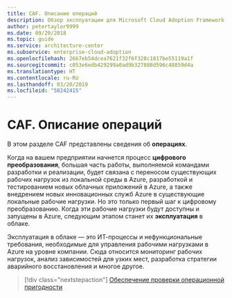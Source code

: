 ```yaml
---
title: CAF. Описание операций
description: Обзор эксплуатации для Microsoft Cloud Adoption Framework для Azure
author: petertaylor9999
ms.date: 09/20/2018
ms.topic: guide
ms.service: architecture-center
ms.subservice: enterprise-cloud-adoption
ms.openlocfilehash: 2667eb54dcea7621f32f6f328c1817be55119a1f
ms.sourcegitcommit: c053e6edb429299a0ad9b327888d596c48859d4a
ms.translationtype: HT
ms.contentlocale: ru-RU
ms.lasthandoff: 03/20/2019
ms.locfileid: "58242415"
---
```

# <a name="caf-operations-overview"></a>CAF. Описание операций

В этом разделе CAF представлены сведения об **операциях**.

Когда на вашем предприятии начнется процесс **цифрового преобразования**, большая часть работы, выполняемой командами разработки и реализации, будет связана с переносом существующих рабочих нагрузок из локальной среды в Azure, разработкой и тестированием новых облачных приложений в Azure, а также внедрением новых инновационных служб Azure в существующие локальные рабочие нагрузки. Но это только первый шаг к цифровому преобразованию. Когда эти рабочие нагрузки будут доступны и запущены в Azure, следующим этапом станет их **эксплуатация** в облаке.

Эксплуатация в облаке — это ИТ-процессы и нефункциональные требования, необходимые для управления рабочими нагрузками в Azure на уровне компании. Сюда относится мониторинг рабочих нагрузок, анализ зависимостей для узких мест, разработка стратегии аварийного восстановления и многое другое.

> [!div class="nextstepaction"]
> [Обеспечение проверки операционной пригодности](operational-fitness-review.md)
